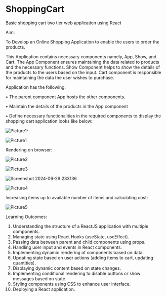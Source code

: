 # ShoppingCart
Basic shopping cart two tier web application using React

Aim:

To Develop an Online Shopping Application to enable the users to order the products.
 
This Application contains necessary components namely, App, Show, and Cart. The App Component ensures maintaining the data related to products and the necessary functions. Show Component helps to show the details of the products to the users based on the input. Cart component is responsible for maintaining the data the user wishes to purchase.

Application has the following:

•	The parent component App hosts the other components.

•	Maintain the details of the products in the App component

•	Define necessary functionalities in the required components to display the shopping cart application looks like below:

![Picture1-](https://github.com/JAANUSSRI/ShoppingCart/assets/95457059/b7959ca7-bd1f-41a9-83e1-73a13b79d7c0)

![Picture1](https://github.com/JAANUSSRI/ShoppingCart/assets/95457059/d469800e-a373-49bb-8fbc-f63875957886)

Rendering on browser:

![Picture2](https://github.com/JAANUSSRI/ShoppingCart/assets/95457059/8ebf3c90-4c15-4d52-b81f-cbeab23d6836)

![Picture3](https://github.com/JAANUSSRI/ShoppingCart/assets/95457059/4b82d244-c65c-47ee-b1ba-a9f37aea5a23)

![Screenshot 2024-06-29 233136](https://github.com/JAANUSSRI/ShoppingCart/assets/95457059/2321a33c-e8be-4ff4-9858-096e85649118)

![Picture4](https://github.com/JAANUSSRI/ShoppingCart/assets/95457059/e23a18f3-f391-4dae-af13-551fc639633d)

Increasing items up to available number of items and calculating cost: 

![Picture5](https://github.com/JAANUSSRI/ShoppingCart/assets/95457059/85a2f09b-3ab1-4cc9-aae9-bce819e6a994)

Learning Outcomes:
1)	Understanding the structure of a ReactJS application with multiple components.
2)	Managing state using React Hooks (useState, useEffect).
3)	Passing data between parent and child components using props.
4)	Handling user input and events in React components.
5)	Implementing dynamic rendering of components based on data.
6)	Updating state based on user actions (adding items to cart, updating quantities).
7)	Displaying dynamic content based on state changes.
8)	Implementing conditional rendering to disable buttons or show messages based on state.
9)	Styling components using CSS to enhance user interface.
10)	Deploying a React application.
